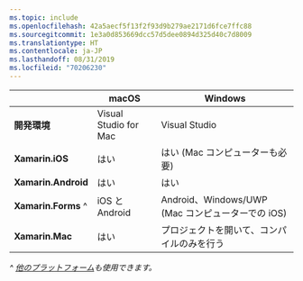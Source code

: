 ```yaml
---
ms.topic: include
ms.openlocfilehash: 42a5aecf5f13f2f93d9b279ae2171d6fce7ffc88
ms.sourcegitcommit: 1e3a0d853669dcc57d5dee0894d325d40c7d8009
ms.translationtype: HT
ms.contentlocale: ja-JP
ms.lasthandoff: 08/31/2019
ms.locfileid: "70206230"
---
```

||macOS|Windows|
|---|---|---|
|**開発環境**|Visual Studio for Mac|Visual Studio|
|**Xamarin.iOS**|はい|はい (Mac コンピューターも必要)|
|**Xamarin.Android**|はい|はい|
|**Xamarin.Forms** ^|iOS と Android|Android、Windows/UWP (Mac コンピューターでの iOS)|
|**Xamarin.Mac**|はい|プロジェクトを開いて、コンパイルのみを行う|

_^ [他のプラットフォーム](https://github.com/xamarin/Xamarin.Forms/wiki/Platform-Support)も使用できます。_

